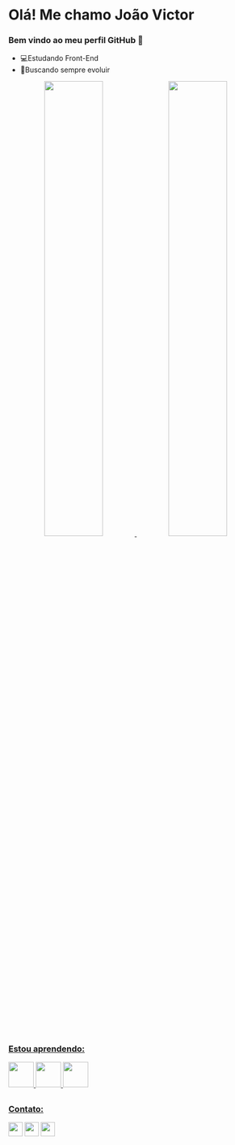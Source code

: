 # Olá! Me chamo João Victor
### Bem vindo ao meu perfil GitHub 👋
 - 💻Estudando Front-End
 - 🌱Buscando sempre evoluir 
 <div align="center">
  <a href="https://github.com/JvMeanda">
  <img width="48%" src="https://github-readme-stats.vercel.app/api?username=JvMeanda&show_icons=true&theme=noctis_minimus&include_all_commits=true&count_private=true"/>
  <img width="48%" src="https://github-readme-stats.vercel.app/api/top-langs/?username=JvMeanda&layout=compact&langs_count=7&theme=noctis_minimus"/>
   
  </div>
 
  ##
 
  ### Estou aprendendo:
  
  <div>
      <img src="https://cdn.jsdelivr.net/gh/devicons/devicon/icons/html5/html5-original.svg" width="50" height="50"/>
      <img src="https://cdn.jsdelivr.net/gh/devicons/devicon/icons/css3/css3-original.svg" width="50" height="50"/>
      <img src="https://cdn.jsdelivr.net/gh/devicons/devicon/icons/javascript/javascript-original.svg" width="50" height="50"/>
  </div>
  
  ##
  
  ### Contato:
  <div>
  <a href = "mailto:meanda.barroso@gmail.com"><img src="https://img.shields.io/badge/Gmail-D14836?style=for-the-badge&logo=gmail&logoColor=white" target="_blank"     height="28"></a>
  <a href="https://web.whatsapp.com/send?phone=5522992383268" target="_blank"><img src="https://img.shields.io/badge/WhatsApp-25D366?style=for-the-badge&logo=whatsapp&logoColor=white" height="28"></a>
  <a href="https://instagram.com/meanda" target="_blank"><img src="https://img.shields.io/badge/-Instagram-%23E4405F?style=for-the- badge&logo=instagram&logoColor=white" target="_blank" height="28"></a>
  </div>
